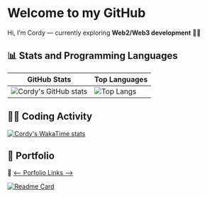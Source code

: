 # Welcome to my GitHub
Hi, I’m Cordy — currently exploring **Web2/Web3 development** 🚀🚀

## 📊 Stats and Programming Languages

| GitHub Stats | Top Languages |
|--------------|---------------|
| ![Cordy's GitHub stats](https://cordystackxdata.vercel.app/api?username=cordyStackX&theme=dark) | ![Top Langs](https://cordystackxdata.vercel.app/api/top-langs/?username=cordyStackX&layout=compact&theme=dark) |


## 👨‍💻 Coding Activity
[![Cordy's WakaTime stats](https://cordystackxdata.vercel.app/api/wakatime?username=cordyStackX&theme=dark)](https://wakatime.com/@cordyStackX)


## 🚀 Portfolio

🔗 [<-- Porfolio Links -->](https://cordy-stack-x.vercel.app/)

[![Readme Card](https://cordystackxdata.vercel.app/api/pin/?username=cordyStackX&repo=cordyStackX&theme=radical)](https://github.com/cordyStackX/cordyStackX)


